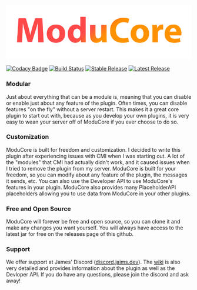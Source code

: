 <p align="center">
<img src="assets/moducore-header.png" />
</p>

[![Codacy Badge](https://api.codacy.com/project/badge/Grade/9fd74ce67b46485491315245c56d0441)](https://app.codacy.com/gh/Jaimss/moducore?utm_source=github.com&utm_medium=referral&utm_content=Jaimss/moducore&utm_campaign=Badge_Grade_Settings)
[![Build Status](https://ci.jaims.dev/buildStatus/icon?job=ModuCore)](https://ci.jaims.dev/job/ModuCore/)
[![Stable Release](https://img.shields.io/github/v/release/jaimss/jcore?color=brightgreen&label=stable)](https://github.com/Jaimss/jcore/releases) 
[![Latest Release](https://img.shields.io/github/v/release/jaimss/jcore?color=ffaa00&include_prereleases&label=snapshot)](https://github.com/Jaimss/jcore/releases)

### Modular
Just about everything that can be a module is, meaning that you can disable or enable just about any feature of the plugin. Often times, you can
disable features "on the fly" without a server restart. This makes it a great core plugin to start out with, because as you develop your own
plugins, it is very easy to wean your server off of ModuCore if you ever choose to do so. 

### Customization
ModuCore is built for freedom and customization. I decided to write this plugin after experiencing issues with CMI when I was starting out. 
A lot of the "modules" that CMI had actually didn't work, and it caused issues when I tried to remove the plugin from my server. 
ModuCore is built for your freedom, so you can modify about any feature of the plugin, the messages it sends, etc. You can also use the Developer API
to use ModuCore's features in your plugin. ModuCore also provides many PlaceholderAPI placeholders allowing you to use data from ModuCore in your other 
plugins.

### Free and Open Source
ModuCore will forever be free and open source, so you can clone it and make any changes you want yourself. You will always have access to the latest
jar for free on the releases page of this github.

### Support
We offer support at James' Discord ([discord.jaims.dev](https://discord.jaims.dev)). The [wiki](https://github.com/Jaimss/moducore/wiki) is also 
very detailed and provides information about the plugin as well as the Devloper API. If you do have any questions, please join the discord and
ask away!
